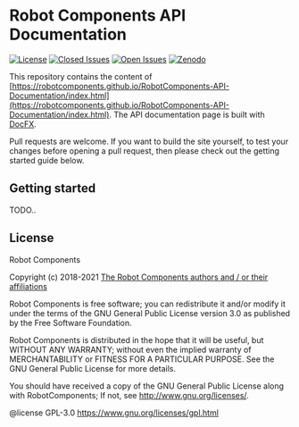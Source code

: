 # Robot Components API Documentation

[![License](https://img.shields.io/github/license/RobotComponents/RobotComponents-API-Documentation?style=flat-square)]()
[![Closed Issues](https://img.shields.io/github/issues-raw/RobotComponents/RobotComponents-API-Documentation?style=flat-square)]()
[![Open Issues](https://img.shields.io/github/issues-closed-raw/RobotComponents/RobotComponents-API-Documentation?style=flat-square)]()
[![Zenodo](https://zenodo.org/badge/DOI/10.5281/zenodo.5773815.svg?style=flat-square)]()

This repository contains the content of [https://robotcomponents.github.io/RobotComponents-API-Documentation/index.html](https://robotcomponents.github.io/RobotComponents-API-Documentation/index.html). The API documentation page is built with [DocFX](https://dotnet.github.io/docfx/). 

Pull requests are welcome. If you want to build the site yourself, to test your changes before opening a pull request, then please check out the getting started guide below. 

## Getting started

TODO..

## License
Robot Components

Copyright (c) 2018-2021 [The Robot Components authors and / or their affiliations](https://github.com/RobotComponents/RobotComponents/blob/master/AUTHORS.md)

Robot Components is free software; you can redistribute it and/or modify it under the terms of the GNU General Public License version 3.0 as published by the Free Software Foundation. 

Robot Components is distributed in the hope that it will be useful, but WITHOUT ANY WARRANTY; without even the implied warranty of MERCHANTABILITY or FITNESS FOR A PARTICULAR PURPOSE. See the GNU General Public License for more details.

You should have received a copy of the GNU General Public License along with RobotComponents; If not, see <http://www.gnu.org/licenses/>.

@license GPL-3.0 <https://www.gnu.org/licenses/gpl.html>
